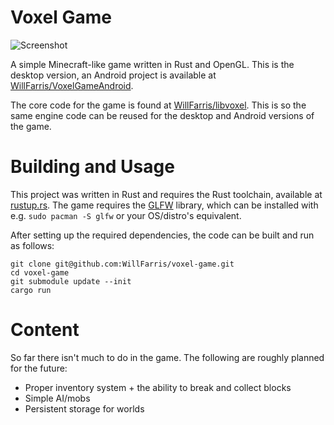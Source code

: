 # Voxel Game
![Screenshot](https://user-images.githubusercontent.com/9190155/187536563-14793048-66b4-4bc6-b040-4403f08ec179.png)

A simple Minecraft-like game written in Rust and OpenGL. This is the desktop version, an Android project is available at [WillFarris/VoxelGameAndroid](https://github.com/WillFarris/VoxelGameAndroid).

The core code for the game is found at [WillFarris/libvoxel](https://github.com/WillFarris/libvoxel). This is so the same engine code can be reused for the desktop and Android versions of the game.

# Building and Usage

This project was written in Rust and requires the Rust toolchain, available at [rustup.rs](https://rustup.rs/). The game requires the [GLFW](https://www.glfw.org/) library, which can be installed with e.g. `sudo pacman -S glfw` or your OS/distro's equivalent.

After setting up the required dependencies, the code can be built and run as follows:

```
git clone git@github.com:WillFarris/voxel-game.git
cd voxel-game
git submodule update --init
cargo run
```
# Content

So far there isn't much to do in the game. The following are roughly planned for the future:
* Proper inventory system + the ability to break and collect blocks
* Simple AI/mobs
* Persistent storage for worlds
